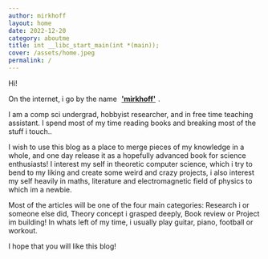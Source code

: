 ```yaml
---
author: mirkhoff
layout: home 
date: 2022-12-20
category: aboutme
title: int __libc_start_main(int *(main));
cover: /assets/home.jpeg
permalink: /
---
```


Hi!

On the internet, i go by the name <a href="https://twitter.com/mirkhoff2" style="font-weight:bold; border-radius:12px; border-bottom:2px solid white; padding:5px">'mirkhoff'</a>.

I am a comp sci undergrad, hobbyist researcher, and in free time teaching assistant. I spend most of my time reading books and breaking most of the stuff i touch..

I wish to use this blog as a place to merge pieces of my knowledge in a whole, and one day release it as a hopefully advanced book for science enthusiasts!
I interest my self in theoretic computer science, which i try to bend to my liking and create some weird and crazy projects, i also interest my self heavily in maths, literature and electromagnetic field of physics to which im a newbie.

Most of the articles will be one of the four main categories: Research i or someone else did, Theory concept i grasped deeply, Book review or Project im building!
In whats left of my time, i usually play guitar, piano, football or workout.

I hope that you will like this blog!

